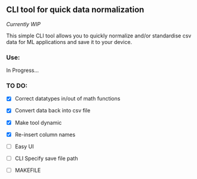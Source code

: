 ## CLI tool for quick data normalization

*Currently WIP*

This simple CLI tool allows you to quickly normalize and/or standardise csv data for ML applications and save it to your device.

### Use:


In Progress...

### TO DO:
- [x] Correct datatypes in/out of math functions
- [x] Convert data back into csv file
- [x] Make tool dynamic
- [x] Re-insert column names
- [ ] Easy UI
- [ ] CLI Specify save file path 
- [ ] MAKEFILE

